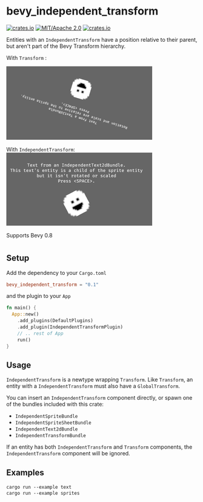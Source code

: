 # bevy_independent_transform

[![crates.io](https://img.shields.io/crates/v/bevy_independent_transform)](https://crates.io/crates/bevy_independent_transform)
[![MIT/Apache 2.0](https://img.shields.io/badge/license-MIT%2FApache-blue.svg)](https://github.com/ickshonpe/bevy_independent_transform)
[![crates.io](https://img.shields.io/crates/d/bevy_independent_transform)](https://crates.io/crates/bevy_independent_transform)

Entities with an `IndependentTransform` have a position relative to their parent, but aren't part of the Bevy Transform hierarchy.

With `Transform` :

![image](/assets/dependent.png)

With `IndependentTransform`:
![image](/assets/independent_text.png)

Supports Bevy 0.8

#

## Setup

Add the dependency to your `Cargo.toml`

```toml
bevy_independent_transform = "0.1"
```

and the plugin to your `App`

```rust
fn main() {
  App::new()
    .add_plugins(DefaultPlugins)
    .add_plugin(IndependentTransformPlugin)
    // .. rest of App
    run()
}
```

## Usage

`IndependentTransform` is a newtype wrapping `Transform`.
Like `Transform`, an entity with a `IndependentTransform` must also have a `GlobalTransform`.

You can insert an `IndependentTransform` component directly, or spawn one of the bundles included with this crate:
* ```IndependentSpriteBundle```
* ```IndependentSpriteSheetBundle```
* ```IndependentText2dBundle```
* ```IndependentTransformBundle```

If an entity has both `IndependentTransform` and `Transform` components, the `IndependentTransform` component will be ignored.

## Examples
```
cargo run --example text
cargo run --example sprites
```